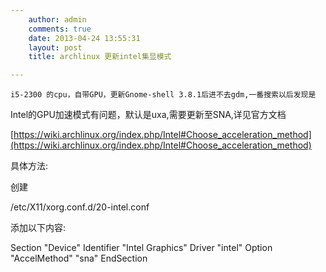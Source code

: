 ```yaml
---
    author: admin
    comments: true
    date: 2013-04-24 13:55:31
    layout: post
    title: archlinux 更新intel集显模式

---
```


    i5-2300 的cpu，自带GPU，更新Gnome-shell 3.8.1后进不去gdm,一番搜索以后发现是
Intel的GPU加速模式有问题，默认是uxa,需要更新至SNA,详见官方文档

[https://wiki.archlinux.org/index.php/Intel#Choose_acceleration_method](https://wiki.archlinux.org/index.php/Intel#Choose_acceleration_method)

具体方法:

创建

/etc/X11/xorg.conf.d/20-intel.conf 

添加以下内容:

Section "Device"
Identifier  "Intel Graphics"
Driver      "intel"
Option      "AccelMethod"  "sna"
EndSection
